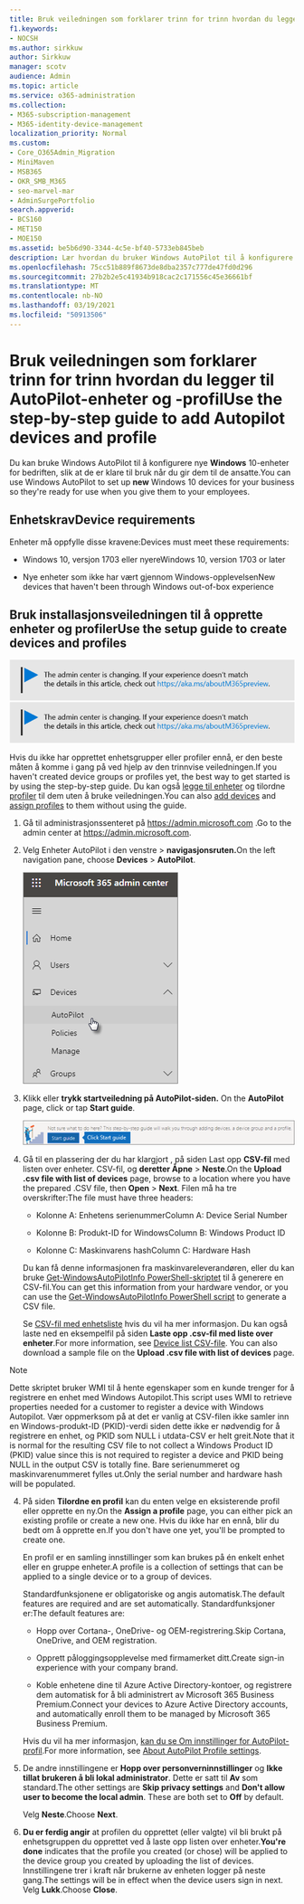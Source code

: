 ```yaml
---
title: Bruk veiledningen som forklarer trinn for trinn hvordan du legger til AutoPilot-enheter og -profil
f1.keywords:
- NOCSH
ms.author: sirkkuw
author: Sirkkuw
manager: scotv
audience: Admin
ms.topic: article
ms.service: o365-administration
ms.collection:
- M365-subscription-management
- M365-identity-device-management
localization_priority: Normal
ms.custom:
- Core_O365Admin_Migration
- MiniMaven
- MSB365
- OKR_SMB_M365
- seo-marvel-mar
- AdminSurgePortfolio
search.appverid:
- BCS160
- MET150
- MOE150
ms.assetid: be5b6d90-3344-4c5e-bf40-5733eb845beb
description: Lær hvordan du bruker Windows AutoPilot til å konfigurere nye Windows 10-enheter for bedriften, slik at de er klare til bruk for ansatte.
ms.openlocfilehash: 75cc51b889f8673de8dba2357c777de47fd0d296
ms.sourcegitcommit: 27b2b2e5c41934b918cac2c171556c45e36661bf
ms.translationtype: MT
ms.contentlocale: nb-NO
ms.lasthandoff: 03/19/2021
ms.locfileid: "50913506"
---
```

# <a name="use-the-step-by-step-guide-to-add-autopilot-devices-and-profile"></a><span data-ttu-id="d642d-103">Bruk veiledningen som forklarer trinn for trinn hvordan du legger til AutoPilot-enheter og -profil</span><span class="sxs-lookup"><span data-stu-id="d642d-103">Use the step-by-step guide to add Autopilot devices and profile</span></span>

<span data-ttu-id="d642d-104">Du kan bruke Windows AutoPilot til å konfigurere nye **Windows** 10-enheter for bedriften, slik at de er klare til bruk når du gir dem til de ansatte.</span><span class="sxs-lookup"><span data-stu-id="d642d-104">You can use Windows AutoPilot to set up **new** Windows 10 devices for your business so they're ready for use when you give them to your employees.</span></span>
  
## <a name="device-requirements"></a><span data-ttu-id="d642d-105">Enhetskrav</span><span class="sxs-lookup"><span data-stu-id="d642d-105">Device requirements</span></span>

<span data-ttu-id="d642d-106">Enheter må oppfylle disse kravene:</span><span class="sxs-lookup"><span data-stu-id="d642d-106">Devices must meet these requirements:</span></span>
  
- <span data-ttu-id="d642d-107">Windows 10, versjon 1703 eller nyere</span><span class="sxs-lookup"><span data-stu-id="d642d-107">Windows 10, version 1703 or later</span></span>
    
- <span data-ttu-id="d642d-108">Nye enheter som ikke har vært gjennom Windows-opplevelsen</span><span class="sxs-lookup"><span data-stu-id="d642d-108">New devices that haven't been through Windows out-of-box experience</span></span>
    
## <a name="use-the-setup-guide-to-create-devices-and-profiles"></a><span data-ttu-id="d642d-109">Bruk installasjonsveiledningen til å opprette enheter og profiler</span><span class="sxs-lookup"><span data-stu-id="d642d-109">Use the setup guide to create devices and profiles</span></span>

<span data-ttu-id="d642d-110">[![Etikett for å gi deg beskjed om at administrasjonssenteret endres. Du finner mer informasjon på aka.ms/aboutM365preview.](../media/m365admincenterchanging.png)](/office365/admin/microsoft-365-admin-center-preview)</span><span class="sxs-lookup"><span data-stu-id="d642d-110">[![Label to let you know the admin center is changing and you can find more details at aka.ms/aboutM365preview.](../media/m365admincenterchanging.png)](/office365/admin/microsoft-365-admin-center-preview)</span></span>

<span data-ttu-id="d642d-111">Hvis du ikke har opprettet enhetsgrupper eller profiler ennå, er den beste måten å komme i gang på ved hjelp av den trinnvise veiledningen.</span><span class="sxs-lookup"><span data-stu-id="d642d-111">If you haven't created device groups or profiles yet, the best way to get started is by using the step-by-step guide.</span></span> <span data-ttu-id="d642d-112">Du kan også [legge til enheter](create-and-edit-autopilot-devices.md) og tilordne [profiler](create-and-edit-autopilot-profiles.md) til dem uten å bruke veiledningen.</span><span class="sxs-lookup"><span data-stu-id="d642d-112">You can also [add devices](create-and-edit-autopilot-devices.md) and [assign profiles](create-and-edit-autopilot-profiles.md) to them without using the guide.</span></span> 
  
1. <span data-ttu-id="d642d-113">Gå til administrasjonssenteret på <a href="https://go.microsoft.com/fwlink/p/?linkid=837890" target="_blank">https://admin.microsoft.com</a> .</span><span class="sxs-lookup"><span data-stu-id="d642d-113">Go to the admin center at <a href="https://go.microsoft.com/fwlink/p/?linkid=837890" target="_blank">https://admin.microsoft.com</a>.</span></span>

2. <span data-ttu-id="d642d-114">Velg Enheter AutoPilot  i den venstre \> **navigasjonsruten.**</span><span class="sxs-lookup"><span data-stu-id="d642d-114">On the left navigation pane, choose **Devices** \> **AutoPilot**.</span></span>

    ![Velg enheter i administrasjonssenteret, og velg deretter AutoPilot.](../media/AutoPilot.png)
  
2. <span data-ttu-id="d642d-116">Klikk eller **trykk startveiledning på AutoPilot-siden.** </span><span class="sxs-lookup"><span data-stu-id="d642d-116">On the **AutoPilot** page, click or tap **Start guide**.</span></span>
    
    ![Click Start guide for step-by-step instructions for Autopilot.](../media/31662655-d1e6-437d-87ea-c0dec5da56f7.png)
  
3. <span data-ttu-id="d642d-118">Gå til en plassering der du har klargjort , på siden Last opp **CSV-fil** med listen over enheter. CSV-fil, og **deretter Åpne** \> **Neste**.</span><span class="sxs-lookup"><span data-stu-id="d642d-118">On the **Upload .csv file with list of devices** page, browse to a location where you have the prepared .CSV file, then **Open** \> **Next**.</span></span> <span data-ttu-id="d642d-119">Filen må ha tre overskrifter:</span><span class="sxs-lookup"><span data-stu-id="d642d-119">The file must have three headers:</span></span>
    
    - <span data-ttu-id="d642d-120">Kolonne A: Enhetens serienummer</span><span class="sxs-lookup"><span data-stu-id="d642d-120">Column A: Device Serial Number</span></span>
    
    - <span data-ttu-id="d642d-121">Kolonne B: Produkt-ID for Windows</span><span class="sxs-lookup"><span data-stu-id="d642d-121">Column B: Windows Product ID</span></span>
    
    - <span data-ttu-id="d642d-122">Kolonne C: Maskinvarens hash</span><span class="sxs-lookup"><span data-stu-id="d642d-122">Column C: Hardware Hash</span></span>
    
    <span data-ttu-id="d642d-123">Du kan få denne informasjonen fra maskinvareleverandøren, eller du kan bruke [Get-WindowsAutoPilotInfo PowerShell-skriptet](https://www.powershellgallery.com/packages/Get-WindowsAutoPilotInfo) til å generere en CSV-fil.</span><span class="sxs-lookup"><span data-stu-id="d642d-123">You can get this information from your hardware vendor, or you can use the [Get-WindowsAutoPilotInfo PowerShell script](https://www.powershellgallery.com/packages/Get-WindowsAutoPilotInfo) to generate a CSV file.</span></span> 
    
    <span data-ttu-id="d642d-p103">Se [CSV-fil med enhetsliste](../admin/misc/device-list.md) hvis du vil ha mer informasjon. Du kan også laste ned en eksempelfil på siden **Laste opp .csv-fil med liste over enheter**.</span><span class="sxs-lookup"><span data-stu-id="d642d-p103">For more information, see [Device list CSV-file](../admin/misc/device-list.md). You can also download a sample file on the **Upload .csv file with list of devices** page.</span></span> 
    
> [!NOTE]
> <span data-ttu-id="d642d-126">Dette skriptet bruker WMI til å hente egenskaper som en kunde trenger for å registrere en enhet med Windows Autopilot.</span><span class="sxs-lookup"><span data-stu-id="d642d-126">This script uses WMI to retrieve properties needed for a customer to register a device with Windows Autopilot.</span></span> <span data-ttu-id="d642d-127">Vær oppmerksom på at det er vanlig at CSV-filen ikke samler inn en Windows-produkt-ID (PKID)-verdi siden dette ikke er nødvendig for å registrere en enhet, og PKID som NULL i utdata-CSV er helt greit.</span><span class="sxs-lookup"><span data-stu-id="d642d-127">Note that it is normal for the resulting CSV file to not collect a Windows Product ID (PKID) value since this is not required to register a device and PKID being NULL in the output CSV is totally fine.</span></span> <span data-ttu-id="d642d-128">Bare serienummeret og maskinvarenummeret fylles ut.</span><span class="sxs-lookup"><span data-stu-id="d642d-128">Only the serial number and hardware hash will be populated.</span></span>
    
4. <span data-ttu-id="d642d-129">På siden **Tilordne en profil** kan du enten velge en eksisterende profil eller opprette en ny.</span><span class="sxs-lookup"><span data-stu-id="d642d-129">On the **Assign a profile** page, you can either pick an existing profile or create a new one.</span></span> <span data-ttu-id="d642d-130">Hvis du ikke har en ennå, blir du bedt om å opprette en.</span><span class="sxs-lookup"><span data-stu-id="d642d-130">If you don't have one yet, you'll be prompted to create one.</span></span> 
    
    <span data-ttu-id="d642d-131">En profil er en samling innstillinger som kan brukes på én enkelt enhet eller en gruppe enheter.</span><span class="sxs-lookup"><span data-stu-id="d642d-131">A profile is a collection of settings that can be applied to a single device or to a group of devices.</span></span>
    
    <span data-ttu-id="d642d-132">Standardfunksjonene er obligatoriske og angis automatisk.</span><span class="sxs-lookup"><span data-stu-id="d642d-132">The default features are required and are set automatically.</span></span> <span data-ttu-id="d642d-133">Standardfunksjoner er:</span><span class="sxs-lookup"><span data-stu-id="d642d-133">The default features are:</span></span>
    
    - <span data-ttu-id="d642d-134">Hopp over Cortana-, OneDrive- og OEM-registrering.</span><span class="sxs-lookup"><span data-stu-id="d642d-134">Skip Cortana, OneDrive, and OEM registration.</span></span>
    
    - <span data-ttu-id="d642d-135">Opprett påloggingsopplevelse med firmamerket ditt.</span><span class="sxs-lookup"><span data-stu-id="d642d-135">Create sign-in experience with your company brand.</span></span>
    
    - <span data-ttu-id="d642d-136">Koble enhetene dine til Azure Active Directory-kontoer, og registrere dem automatisk for å bli administrert av Microsoft 365 Business Premium.</span><span class="sxs-lookup"><span data-stu-id="d642d-136">Connect your devices to Azure Active Directory accounts, and automatically enroll them to be managed by Microsoft 365 Business Premium.</span></span>
    
    <span data-ttu-id="d642d-137">Hvis du vil ha mer informasjon, [kan du se Om innstillinger for AutoPilot-profil](autopilot-profile-settings.md).</span><span class="sxs-lookup"><span data-stu-id="d642d-137">For more information, see [About AutoPilot Profile settings](autopilot-profile-settings.md).</span></span> 
    
5. <span data-ttu-id="d642d-138">De andre innstillingene er **Hopp over personverninnstillinger** og **Ikke tillat brukeren å bli lokal administrator**. Dette er satt til **Av** som standard.</span><span class="sxs-lookup"><span data-stu-id="d642d-138">The other settings are **Skip privacy settings** and **Don't allow user to become the local admin**. These are both set to **Off** by default.</span></span> 
    
    <span data-ttu-id="d642d-139">Velg **Neste**.</span><span class="sxs-lookup"><span data-stu-id="d642d-139">Choose **Next**.</span></span>
    
6. <span data-ttu-id="d642d-140">**Du er ferdig angir** at profilen du opprettet (eller valgte) vil bli brukt på enhetsgruppen du opprettet ved å laste opp listen over enheter.</span><span class="sxs-lookup"><span data-stu-id="d642d-140">**You're done** indicates that the profile you created (or chose) will be applied to the device group you created by uploading the list of devices.</span></span> <span data-ttu-id="d642d-141">Innstillingene trer i kraft når brukerne av enheten logger på neste gang.</span><span class="sxs-lookup"><span data-stu-id="d642d-141">The settings will be in effect when the device users sign in next.</span></span> <span data-ttu-id="d642d-142">Velg **Lukk**.</span><span class="sxs-lookup"><span data-stu-id="d642d-142">Choose **Close**.</span></span>
